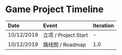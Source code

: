 # Game Project Timeline

Date | Event | Iteration
:-|:-|:-
10/12/2019 | 立项 / Project Start | -
10/12/2019 | 路线图 / Roadmap | 1.0
